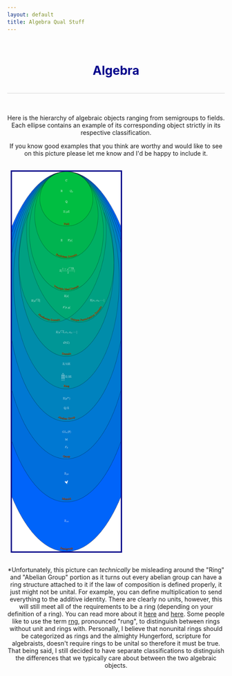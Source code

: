 ```yaml
---
layout: default
title: Algebra Qual Stuff
---
```


<br>
<h1 align=center style="color: darkblue">Algebra</h1>
<br>










<div style="border-top: 1px solid #d5d5d5"></div>
<br>
<br>
<div align="center">
	<p>Here is the hierarchy of algebraic objects ranging from semigroups to fields. Each ellipse contains an example of its corresponding object strictly in its respective classification.</p>
	<p>If you know good examples that you think are worthy and would like to see on this picture please let me know and I'd be happy to include it.</p>
</div>
<br>

<div>
	<img src="/pictures/AlgebraicHierarchy.png" align="center" width="50%" height="50%" style="border:3px solid darkblue; margin-left:8px; margin-right:30px;">
	<br>
</div>

<div align="center">
	<br>
	<p>*Unfortunately, this picture can <em>technically</em> be misleading around the "Ring" and "Abelian Group" portion as it turns out every abelian group can have a ring structure attached to it if the law of composition is defined properly, it just might not be unital. For example, you can define multiplication to send everything to the additive identity. There are clearly no units, however, this will still meet all of the requirements to be a ring (depending on your definition of a ring). You can read more about it <a href="https://math.stackexchange.com/questions/93409/does-every-abelian-group-admit-a-ring-structure">here</a> and <a href="https://math.stackexchange.com/questions/432812/when-is-there-a-ring-structure-on-an-abelian-group-a">here</a>. Some people like to use the term <a href="https://en.wikipedia.org/wiki/Rng_(algebra)">rng</a>, pronounced "rung", to distinguish between rings without unit and rings with. Personally, I believe that nonunital rings should be categorized as rings and the almighty Hungerford, scripture for algebraists, doesn't require rings to be unital so therefore it must be true. That being said, I still decided to have separate classifications to distinguish the differences that we typically care about between the two algebraic objects.</p>
</div>
<br clear="all" />
